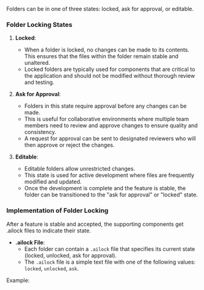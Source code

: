 Folders can be in one of three states: locked, ask for approval, or editable.

### Folder Locking States

1. **Locked**: 
   - When a folder is locked, no changes can be made to its contents. This ensures that the files within the folder remain stable and unaltered. 
   - Locked folders are typically used for components that are critical to the application and should not be modified without thorough review and testing.

2. **Ask for Approval**: 
   - Folders in this state require approval before any changes can be made. 
   - This is useful for collaborative environments where multiple team members need to review and approve changes to ensure quality and consistency. 
   - A request for approval can be sent to designated reviewers who will then approve or reject the changes.

3. **Editable**: 
   - Editable folders allow unrestricted changes. 
   - This state is used for active development where files are frequently modified and updated. 
   - Once the development is complete and the feature is stable, the folder can be transitioned to the "ask for approval" or "locked" state.

### Implementation of Folder Locking

After a feature is stable and accepted, the supporting components get .ailock files to indicate their state.

- **.ailock File**: 
  - Each folder can contain a `.ailock` file that specifies its current state (locked, unlocked, ask for approval).
  - The `.ailock` file is a simple text file with one of the following values: `locked`, `unlocked`, `ask`.

Example: